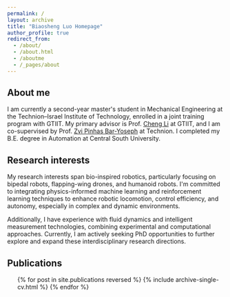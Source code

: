 ```yaml
---
permalink: /
layout: archive
title: "Biaosheng Luo Homepage"
author_profile: true
redirect_from: 
  - /about/
  - /about.html
  - /aboutme
  - /_pages/about
---
```


## About me
<!-- I am currently a second-year master student at GTIIT, supervised by Prof. [Cheng Li](https://sites.gtiit.edu.cn/cligroup/), with Prof. Zvi Pinhas Bar-Yoseph serving as my co-supervisor at Technion. I completed my B.E. degree in Automation at Central South University. -->

I am currently a second-year master's student in Mechanical Engineering at the Technion–Israel Institute of Technology, enrolled in a joint training program with GTIIT. My primary advisor is Prof. [Cheng Li](https://sites.gtiit.edu.cn/cligroup/) at GTIIT, and I am co-supervised by Prof. [Zvi Pinhas Bar-Yoseph](https://meeng.technion.ac.il/en/member/zvi-pinhas-bar-yoseph/) at Technion. I completed my B.E. degree in Automation at Central South University.

## Research interests

My research interests span bio-inspired robotics, particularly focusing on bipedal robots, flapping-wing drones, and humanoid robots. I'm committed to integrating physics-informed machine learning and reinforcement learning techniques to enhance robotic locomotion, control efficiency, and autonomy, especially in complex and dynamic environments. 

Additionally, I have experience with fluid dynamics and intelligent measurement technologies, combining experimental and computational approaches. Currently, I am actively seeking PhD opportunities to further explore and expand these interdisciplinary research directions.


## Publications
<ul>{% for post in site.publications reversed %}
{% include archive-single-cv.html %}
{% endfor %}</ul>